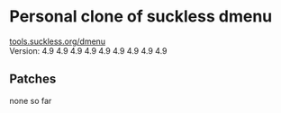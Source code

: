 # Personal clone of suckless dmenu
[tools.suckless.org/dmenu](https://tools.suckless.org/dmenu)<br/>
Version: 4.9 4.9 4.9 4.9 4.9 4.9 4.9 4.9 4.9

## Patches
none so far
